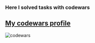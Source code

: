 ### Here I solved tasks with codewars

## [My codewars profile](https://www.codewars.com/users/dankozz1t)
 
![codewars](https://www.codewars.com/users/dankozz1t/badges/large)
